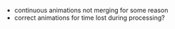 * continuous animations not merging for some reason
* correct animations for time lost during processing?
